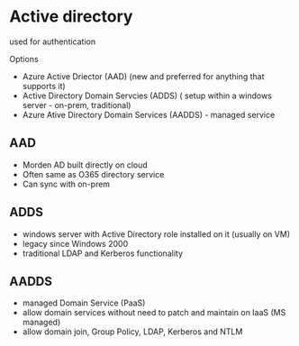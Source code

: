 # Active directory

used for authentication

Options
* Azure Active Driector (AAD) (new and preferred for anything that supports it)
* Active Directory Domain Servcies (ADDS) ( setup within a windows server - on-prem, traditional)
* Azure Ative Directory Domain Services (AADDS) - managed service


## AAD

* Morden AD built directly on cloud
* Often same as O365 directory service
* Can sync with on-prem

## ADDS 

* windows server with Active Directory role installed on it (usually on VM)
* legacy since Windows 2000
* traditional LDAP and Kerberos functionality

## AADDS

* managed Domain Service (PaaS)
* allow domain services without need to patch and maintain on IaaS (MS managed)
* allow domain join, Group Policy, LDAP, Kerberos and NTLM 

